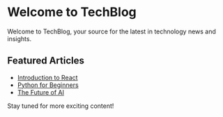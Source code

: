 # Welcome to TechBlog

Welcome to TechBlog, your source for the latest in technology news and insights.

## Featured Articles

- [Introduction to React](/react-intro)
- [Python for Beginners](/python-basics)
- [The Future of AI](/ai-future)

Stay tuned for more exciting content!